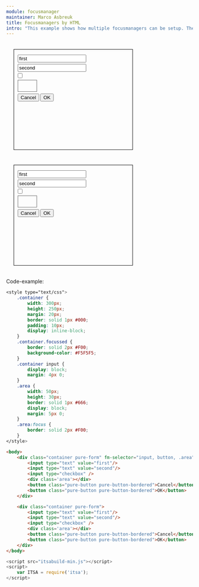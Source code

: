 ```yaml
---
module: focusmanager
maintainer: Marco Asbreuk
title: Focusmanagers by HTML
intro: "This example shows how multiple focusmanagers can be setup. The setup is done by HTML. You can easily switch between the two containers: their state gets reserved. Because of the .focussed class, the container that holds a focussed element gets highlighted. Notice the difference between the tow containers: only the first will focus the area-element."
---
```


<style type="text/css">
    .container {
        width: 300px;
        height: 250px;
        margin: 20px;
        border: solid 1px #000;
        padding: 10px;
        display: inline-block;
    }
    .container.focussed {
        border: solid 2px #F00;
        background-color: #F5F5F5;
    }
    .container input {
        display: block;
        margin: 4px 0;
    }
    .area {
        width: 50px;
        height: 30px;
        border: solid 1px #666;
        display: block;
        margin: 5px 0;
    }
    .area:focus {
        border: solid 2px #F00;
    }
    .body-content.module p.spaced {
        margin-top: 4em;
    }
</style>

<div class="container pure-form" focusmanager="input, button, .area">
    <input type="text" value="first" />
    <input type="text" value="second" />
    <input type="checkbox" />
    <div class="area"></div>
    <button class="pure-button pure-button-bordered">Cancel</button>
    <button class="pure-button pure-button-bordered">OK</button>
</div>

<div class="container pure-form" focusmanager="true">
    <input type="text" value="first" />
    <input type="text" value="second" />
    <input type="checkbox" />
    <div class="area"></div>
    <button class="pure-button pure-button-bordered">Cancel</button>
    <button class="pure-button pure-button-bordered">OK</button>
</div>

<p class="spaced">Code-example:</p>

```css
<style type="text/css">
    .container {
        width: 300px;
        height: 250px;
        margin: 20px;
        border: solid 1px #000;
        padding: 10px;
        display: inline-block;
    }
    .container.focussed {
        border: solid 2px #F00;
        background-color: #F5F5F5;
    }
    .container input {
        display: block;
        margin: 4px 0;
    }
    .area {
        width: 50px;
        height: 30px;
        border: solid 1px #666;
        display: block;
        margin: 5px 0;
    }
    .area:focus {
        border: solid 2px #F00;
    }
</style>
```

```html
<body>
    <div class="container pure-form" fm-selector="input, button, .area">
        <input type="text" value="first"/>
        <input type="text" value="second"/>
        <input type="checkbox" />
        <div class='area'></div>
        <button class="pure-button pure-button-bordered">Cancel</button>
        <button class="pure-button pure-button-bordered">OK</button>
    </div>

    <div class="container pure-form">
        <input type="text" value="first"/>
        <input type="text" value="second"/>
        <input type="checkbox" />
        <div class='area'></div>
        <button class="pure-button pure-button-bordered">Cancel</button>
        <button class="pure-button pure-button-bordered">OK</button>
    </div>
</body>
```

```js
<script src="itsabuild-min.js"></script>
<script>
    var ITSA = require('itsa');
</script>
```

<script src="../../dist/itsabuild-min.js"></script>
<script>
    var ITSA = require('itsa');
</script>
